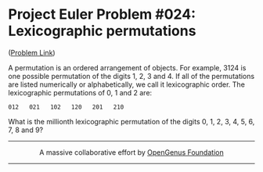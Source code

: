# Project Euler Problem #024: Lexicographic permutations

([Problem Link](https://projecteuler.net/problem=24))

A permutation is an ordered arrangement of objects. For example, 3124 is one possible permutation of the digits 1, 2, 3 and 4. If all of the permutations are listed numerically or alphabetically, we call it lexicographic order. The lexicographic permutations of 0, 1 and 2 are:

```012   021   102   120   201   210```

What is the millionth lexicographic permutation of the digits 0, 1, 2, 3, 4, 5, 6, 7, 8 and 9?

---

<p align="center">
    A massive collaborative effort by <a href="https://github.com/OpenGenus/cosmos">OpenGenus Foundation</a> 
</p>

---

